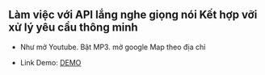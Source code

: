 ## Làm việc với API lắng nghe giọng nói Kết hợp vỡi xử lý yêu cầu thông minh

- Như mở Youtube. Bật MP3. mở google Map theo địa chỉ

- Link Demo: [DEMO](https://buiduong2.github.io/F8-Javascript/lession36/)